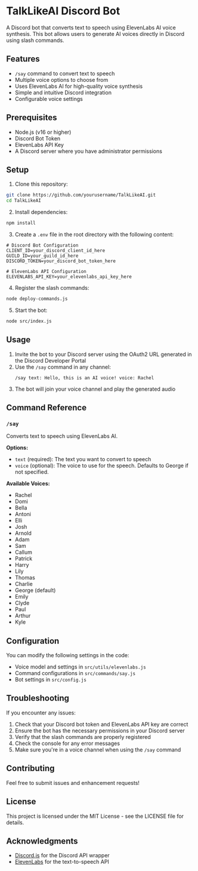 # TalkLikeAI Discord Bot

A Discord bot that converts text to speech using ElevenLabs AI voice synthesis. This bot allows users to generate AI voices directly in Discord using slash commands.

## Features

- `/say` command to convert text to speech
- Multiple voice options to choose from
- Uses ElevenLabs AI for high-quality voice synthesis
- Simple and intuitive Discord integration
- Configurable voice settings

## Prerequisites

- Node.js (v16 or higher)
- Discord Bot Token
- ElevenLabs API Key
- A Discord server where you have administrator permissions

## Setup

1. Clone this repository:

```bash
git clone https://github.com/yourusername/TalkLikeAI.git
cd TalkLikeAI
```

2. Install dependencies:

```bash
npm install
```

3. Create a `.env` file in the root directory with the following content:

```env
# Discord Bot Configuration
CLIENT_ID=your_discord_client_id_here
GUILD_ID=your_guild_id_here
DISCORD_TOKEN=your_discord_bot_token_here

# ElevenLabs API Configuration
ELEVENLABS_API_KEY=your_elevenlabs_api_key_here
```

4. Register the slash commands:

```bash
node deploy-commands.js
```

5. Start the bot:

```bash
node src/index.js
```

## Usage

1. Invite the bot to your Discord server using the OAuth2 URL generated in the Discord Developer Portal
2. Use the `/say` command in any channel:
   ```
   /say text: Hello, this is an AI voice! voice: Rachel
   ```
3. The bot will join your voice channel and play the generated audio

## Command Reference

### `/say`

Converts text to speech using ElevenLabs AI.

**Options:**

- `text` (required): The text you want to convert to speech
- `voice` (optional): The voice to use for the speech. Defaults to George if not specified.

**Available Voices:**

- Rachel
- Domi
- Bella
- Antoni
- Elli
- Josh
- Arnold
- Adam
- Sam
- Callum
- Patrick
- Harry
- Lily
- Thomas
- Charlie
- George (default)
- Emily
- Clyde
- Paul
- Arthur
- Kyle

## Configuration

You can modify the following settings in the code:

- Voice model and settings in `src/utils/elevenlabs.js`
- Command configurations in `src/commands/say.js`
- Bot settings in `src/config.js`

## Troubleshooting

If you encounter any issues:

1. Check that your Discord bot token and ElevenLabs API key are correct
2. Ensure the bot has the necessary permissions in your Discord server
3. Verify that the slash commands are properly registered
4. Check the console for any error messages
5. Make sure you're in a voice channel when using the `/say` command

## Contributing

Feel free to submit issues and enhancement requests!

## License

This project is licensed under the MIT License - see the LICENSE file for details.

## Acknowledgments

- [Discord.js](https://discord.js.org/) for the Discord API wrapper
- [ElevenLabs](https://elevenlabs.io/) for the text-to-speech API
